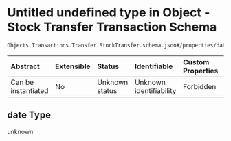 # Untitled undefined type in Object - Stock Transfer Transaction Schema

```txt
Objects.Transactions.Transfer.StockTransfer.schema.json#/properties/date
```



| Abstract            | Extensible | Status         | Identifiable            | Custom Properties | Additional Properties | Access Restrictions | Defined In                                                                                                                |
| :------------------ | :--------- | :------------- | :---------------------- | :---------------- | :-------------------- | :------------------ | :------------------------------------------------------------------------------------------------------------------------ |
| Can be instantiated | No         | Unknown status | Unknown identifiability | Forbidden         | Allowed               | none                | [StockTransfer.schema.json*](../../schema/objects/transactions/transfer/StockTransfer.schema.json "open original schema") |

## date Type

unknown
